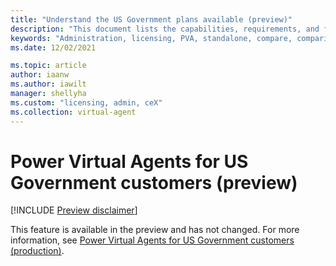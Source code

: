 ```yaml
---
title: "Understand the US Government plans available (preview)"
description: "This document lists the capabilities, requirements, and features for US Government plans in Power Virtual Agents preview."
keywords: "Administration, licensing, PVA, standalone, compare, comparison"
ms.date: 12/02/2021

ms.topic: article
author: iaanw
ms.author: iawilt
manager: shellyha
ms.custom: "licensing, admin, ceX"
ms.collection: virtual-agent
---
```


# Power Virtual Agents for US Government customers (preview)

[!INCLUDE [Preview disclaimer](includes/public-preview-disclaimer.md)]

This feature is available in the preview and has not changed. For more information, see [Power Virtual Agents for US Government customers (production)](/requirements-licensing-gcc.md).
